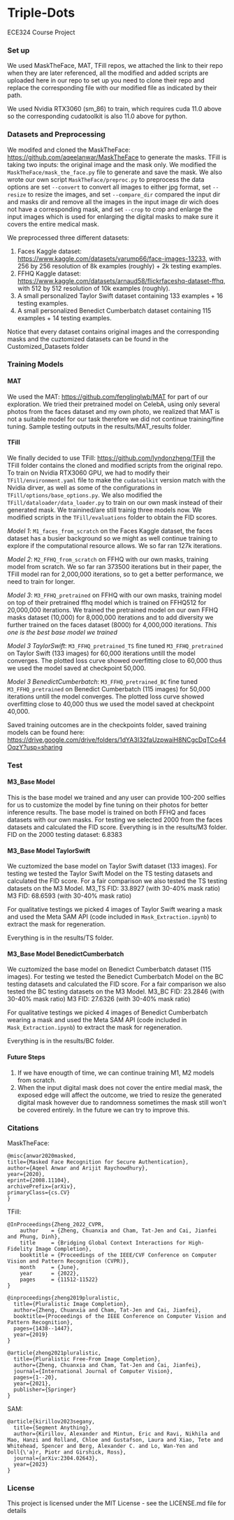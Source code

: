 # Triple-Dots
ECE324 Course Project

### Set up ###
We used MaskTheFace, MAT, TFill repos, we attached the link to their repo when they are later referenced, all the modified and added scripts are uploaded here in our repo to set up you need to clone their repo and replace the corresponding file with our modified file as indicated by their path.

We used Nvidia RTX3060 (sm_86) to train, which requires cuda 11.0 above so the corresponding cudatoolkit is also 11.0 above for python.

### Datasets and Preprocessing ###
We modifed and cloned the MaskTheFace: https://github.com/aqeelanwar/MaskTheFace to generate the masks. TFill is taking two inputs: the original image and the mask only. We modified the ```MaskTheFace/mask_the_face.py``` file to generate and save the mask. We also wrote our own script ```MaskTheFace/preproc.py``` to preprocess the data options are set ```--convert``` to convert all images to either jpg format, set ```--resize``` to resize the images, and set ```--compare_dir``` compared the input dir and masks dir and remove all the images in the input image dir wich does not have a corresponding mask, and set ```--crop``` to crop and enlarge the input images which is used for enlarging the digital masks to make sure it covers the entire medical mask.

We preprocessed three different datasets:
1. Faces Kaggle dataset: https://www.kaggle.com/datasets/varump66/face-images-13233, with 256 by 256 resolution of 8k examples (roughly) + 2k testing examples.
2. FFHQ Kaggle dataset: https://www.kaggle.com/datasets/arnaud58/flickrfaceshq-dataset-ffhq, with 512 by 512 resolution of 10k examples (roughly).
3. A small personalized Taylor Swift dataset containing 133 examples + 16 testing examples.
4. A small personalized Benedict Cumberbatch dataset containing 115 examples + 14 testing examples.

Notice that every dataset contains original images and the corresponding masks and the cuztomized datasets can be found in the Customized_Datasets folder

### Training Models ###

#### MAT #### 
We used the MAT: https://github.com/fenglinglwb/MAT for part of our exploration.
We tried their pretrained model on CelebA, using only several photos from the faces dataset and my own photo, we realized that MAT is not a suitable model for our task therefore we did not continue training/fine tuning. Sample testing outputs in the results/MAT_results folder.

#### TFill ####
We finally decided to use TFill: https://github.com/lyndonzheng/TFill the TFill folder contains the cloned and modified scripts from the original repo.
To train on Nvidia RTX3060 GPU, we had to modify their ```TFill/environment.yaml``` file to make the ```cudatoolkit``` version match with the Nvidia dirver, as well as some of the configurations in ```TFill/options/base_options.py```. We also modified the ```TFill/dataloader/data_loader.py``` to train on our own mask instead of their generated mask. We trainined/are still trainig three models now. We modified scripts in the ```TFill/evaluations``` folder to obtain the FID scores.

_Model 1_: ```M1_faces_from_scratch``` on the Faces Kaggle dataset, the faces dataset has a busier background so we might as well continue training to explore if the computational resource allows. We so far ran 127k iterations.

_Model 2_: ```M2_FFHQ_from_scratch``` on FFHQ with our own masks, training model from scratch. We so far ran 373500 iterations but in their paper, the TFill model ran for 2,000,000 iterations, so to get a better performance, we need to train for longer.

_Model 3_: ```M3_FFHQ_pretrained``` on FFHQ with our own masks, training model on top of their pretrained ffhq model which is trained on FFHQ512 for 20,000,000 iterations. We trained the pretrained model on our own FFHQ masks dataset (10,000) for 8,000,000 iterations and to add diversity we further trained on the faces dataset (8000) for 4,000,000 iterations. *This one is the best base model we trained*

_Model 3 TaylorSwift_: ```M3_FFHQ_pretrained_TS``` fine tuned ```M3_FFHQ_pretrained``` on Taylor Swift (133 images) for 60,000 iterations untill the model converges. The plotted loss curve showed overfitting close to 60,000 thus we used the model saved at checkpoint 50,000.

_Model 3 BenedictCumberbatch_: ```M3_FFHQ_pretrained_BC``` fine tuned ```M3_FFHQ_pretrained``` on Benedict Cumberbatch (115 images) for 50,000 iterations untill the model converges. The plotted loss curve showed overfitting close to 40,000 thus we used the model saved at checkpoint 40,000.

Saved training outcomes are in the checkpoints folder, saved training models can be found here: https://drive.google.com/drive/folders/1dYA3I32faUzpwaiH8NCgcDqTCo44OqzY?usp=sharing

### Test ###

#### M3_Base Model ####
This is the base model we trained and any user can provide 100-200 selfies for us to customize the model by fine tuning on their photos for better inference results.
The base model is trained on both FFHQ and faces datasets with our own masks. For testing we selected 2000 from the faces datasets and calculated the FID score. Everything is in the results/M3 folder.
FID on the 2000 testing dataset: 6.8383

#### M3_Base Model TaylorSwift ####
We cuztomized the base model on Taylor Swift dataset (133 images). For testing we tested the Taylor Swift Model on the TS testing datasets and calculated the FID score. For a fair comparison we also tested the TS testing datasets on the M3 Model.
M3_TS FID: 33.8927 (with 30-40% mask ratio)
M3 FID: 68.6593 (with 30-40% mask ratio)

For qualitative testings we picked 4 images of Taylor Swift wearing a mask and used the Meta SAM API (code included in ```Mask_Extraction.ipynb```) to extract the mask for regeneration. 

Everything is in the results/TS folder.

#### M3_Base Model BenedictCumberbatch ####
We cuztomized the base model on Benedict Cumberbatch dataset (115 images). For testing we tested the Benedict Cumberbatch Model on the BC testing datasets and calculated the FID score. For a fair comparison we also tested the BC testing datasets on the M3 Model.
M3_BC FID: 23.2846 (with 30-40% mask ratio)
M3 FID: 27.6326 (with 30-40% mask ratio)



For qualitative testings we picked 4 images of Benedict Cumberbatch wearing a mask and used the Meta SAM API (code included in ```Mask_Extraction.ipynb```) to extract the mask for regeneration. 

Everything is in the results/BC folder.

#### Future Steps ####
1. If we have enougth of time, we can continue training M1, M2 models from scratch.
2. When the input digital mask does not cover the entire medial mask, the exposed edge will affect the outcome, we tried to resize the generated digital mask however due to randomness sometimes the mask still won't be covered entirely. In the future we can try to improve this.


### Citations ###
MaskTheFace:
```
@misc{anwar2020masked,
title={Masked Face Recognition for Secure Authentication},
author={Aqeel Anwar and Arijit Raychowdhury},
year={2020},
eprint={2008.11104},
archivePrefix={arXiv},
primaryClass={cs.CV}
} 
```

TFill: 
```
@InProceedings{Zheng_2022_CVPR,
    author    = {Zheng, Chuanxia and Cham, Tat-Jen and Cai, Jianfei and Phung, Dinh},
    title     = {Bridging Global Context Interactions for High-Fidelity Image Completion},
    booktitle = {Proceedings of the IEEE/CVF Conference on Computer Vision and Pattern Recognition (CVPR)},
    month     = {June},
    year      = {2022},
    pages     = {11512-11522}
}

@inproceedings{zheng2019pluralistic,
  title={Pluralistic Image Completion},
  author={Zheng, Chuanxia and Cham, Tat-Jen and Cai, Jianfei},
  booktitle={Proceedings of the IEEE Conference on Computer Vision and Pattern Recognition},
  pages={1438--1447},
  year={2019}
}

@article{zheng2021pluralistic,
  title={Pluralistic Free-From Image Completion},
  author={Zheng, Chuanxia and Cham, Tat-Jen and Cai, Jianfei},
  journal={International Journal of Computer Vision},
  pages={1--20},
  year={2021},
  publisher={Springer}
}
```

SAM:
```
@article{kirillov2023segany,
  title={Segment Anything},
  author={Kirillov, Alexander and Mintun, Eric and Ravi, Nikhila and Mao, Hanzi and Rolland, Chloe and Gustafson, Laura and Xiao, Tete and Whitehead, Spencer and Berg, Alexander C. and Lo, Wan-Yen and Doll{\'a}r, Piotr and Girshick, Ross},
  journal={arXiv:2304.02643},
  year={2023}
}
```

### License ###
This project is licensed under the MIT License - see the LICENSE.md file for details
